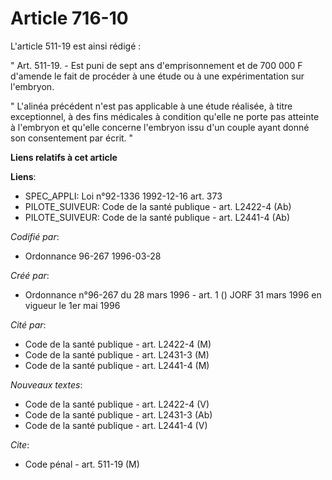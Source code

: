 # Article 716-10

L'article 511-19 est ainsi rédigé :

" Art. 511-19. - Est puni de sept ans d'emprisonnement et de 700 000 F d'amende le fait de procéder à une étude ou à une
expérimentation sur l'embryon.

" L'alinéa précédent n'est pas applicable à une étude réalisée, à titre exceptionnel, à des fins médicales à condition
qu'elle ne porte pas atteinte à l'embryon et qu'elle concerne l'embryon issu d'un couple ayant donné son consentement par
écrit. "

**Liens relatifs à cet article**

**Liens**:

  - SPEC_APPLI: Loi n°92-1336 1992-12-16 art. 373
  - PILOTE_SUIVEUR: Code de la santé publique - art. L2422-4 (Ab)
  - PILOTE_SUIVEUR: Code de la santé publique - art. L2441-4 (Ab)

_Codifié par_:

  - Ordonnance 96-267 1996-03-28

_Créé par_:

  - Ordonnance n°96-267 du 28 mars 1996 - art. 1 () JORF 31 mars 1996 en vigueur le 1er mai 1996

_Cité par_:

  - Code de la santé publique - art. L2422-4 (M)
  - Code de la santé publique - art. L2431-3 (M)
  - Code de la santé publique - art. L2441-4 (M)

_Nouveaux textes_:

  - Code de la santé publique - art. L2422-4 (V)
  - Code de la santé publique - art. L2431-3 (Ab)
  - Code de la santé publique - art. L2441-4 (V)

_Cite_:

  - Code pénal - art. 511-19 (M)
